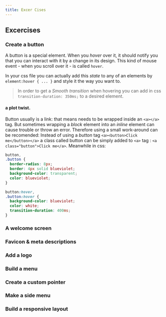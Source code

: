```yaml
---
title: Excer Cises
---
```


## Excercises

### Create a button

A button is a special element. When you _hover_ over it, it should notify you that you can interact with it by a change in its design.
This kind of mouse event - when you scroll over it - is called `hover`.

In your css file you can actually add this _state_ to any of an elements by `element:hover { ... }` and style it the way you want to.

> In order to get a _Smooth transition_ when hovering you can add in css `transition-duration: 350ms;` to a desired element.

#### a plot twist.

Button usually is a link: that means needs to be wrapped inside an `<a></a>` tag. But sometimes wrapping a _block_ element into an _inline_ element can cause trouble or throw an error. Therefore using a small work-around can be recomended: Instead of using a _button_ tag `<a><button>Click me</button></a>` a class called button can be simply added to `<a>` tag : `<a class="button">Click me</a>`. Meanwhile in css:

```css
button,
.button {
  border-radius: 8px;
  border: 4px solid blueviolet;
  background-color: transparent;
  color: blueviolet;
}

button:hover,
.button:hover {
  background-color: blueviolet;
  color: white;
  transition-duration: 400ms;
}
```

### A welcome screen

### Favicon & meta descriptions

### Add a logo

### Build a menu

### Create a custom pointer

### Make a side menu

### Build a responsive layout
